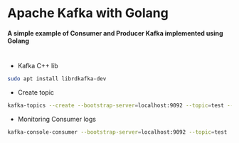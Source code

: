 # Apache Kafka with Golang

#### A simple example of Consumer and Producer Kafka implemented using Golang
#

- Kafka C++ lib
```bash
sudo apt install librdkafka-dev
```

- Create topic
```bash
kafka-topics --create --bootstrap-server=localhost:9092 --topic=test --partitions=3
```

- Monitoring Consumer logs
```bash
kafka-console-consumer --bootstrap-server=localhost:9092 --topic=test
```
